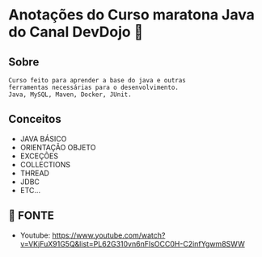 # Anotações do Curso maratona Java do Canal DevDojo 🚀
## Sobre
    Curso feito para aprender a base do java e outras
    ferramentas necessárias para o desenvolvimento.
    Java, MySQL, Maven, Docker, JUnit.
## Conceitos
- JAVA BÁSICO
- ORIENTAÇÃO OBJETO 
- EXCEÇÕES
- COLLECTIONS
- THREAD 
- JDBC
- ETC...
## 🎯 FONTE
- Youtube: https://www.youtube.com/watch?v=VKjFuX91G5Q&list=PL62G310vn6nFIsOCC0H-C2infYgwm8SWW
